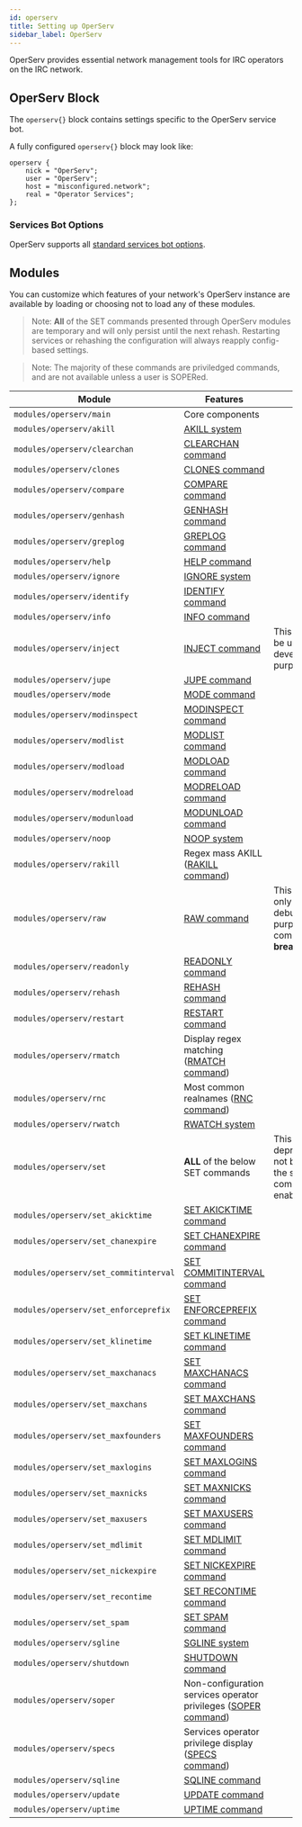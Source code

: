 ```yaml
---
id: operserv
title: Setting up OperServ
sidebar_label: OperServ
---
```


OperServ provides essential network management tools for IRC operators on the IRC network.

## OperServ Block

The `operserv{}` block contains settings specific to the OperServ service bot.

A fully configured `operserv{}` block may look like: 

```
operserv {
    nick = "OperServ";
    user = "OperServ";
    host = "misconfigured.network";
    real = "Operator Services";
};
```

### Services Bot Options

OperServ supports all [standard services bot options](/docs/config/services).

## Modules

You can customize which features of your network's OperServ instance are available by loading or choosing not to load any of these modules.

> Note: **All** of the SET commands presented through OperServ modules are temporary and will only persist until the next rehash. Restarting services or rehashing the configuration will always reapply config-based settings.

> Note: The majority of these commands are priviledged commands, and are not available unless a user is SOPERed. 

| Module | Features | Notes |
| ------ | -------- | ----- |
| `modules/operserv/main` | Core components | |
| `modules/operserv/akill` | [AKILL system](/docs/help/operserv#akill) | |
| `modules/operserv/clearchan` | [CLEARCHAN command](/docs/help/operserv#clearchan) | |
| `modules/operserv/clones` | [CLONES command](/docs/help/operserv#clones) | |
| `modules/operserv/compare` | [COMPARE command](/docs/help/operserv#compare) | |
| `modules/operserv/genhash` | [GENHASH command](/docs/help/operserv#genhash) | |
| `modules/operserv/greplog` | [GREPLOG command](/docs/help/operserv#greplog) | |
| `modules/operserv/help` | [HELP command](/docs/help/operserv#help) | |
| `modules/operserv/ignore` | [IGNORE system](/docs/help/operserv#ignore) | |
| `modules/operserv/identify` | [IDENTIFY command](/docs/help/operserv#identify) | |
| `modules/operserv/info` | [INFO command](/docs/help/operserv#info) | |
| `modules/operserv/inject` | [INJECT command](/docs/help/operserv#inject) | This module should only be used for development/debugging purposes. | 
| `modules/operserv/jupe` | [JUPE command](/docs/help/operserv#jupe) | |
| `moudles/operserv/mode` | [MODE command](/docs/help/operserv#mode) | |
| `modules/operserv/modinspect` | [MODINSPECT command](/docs/help/operserv#modinspect) | |
| `modules/operserv/modlist` | [MODLIST command](/docs/help/operserv#modlist) | |
| `modules/operserv/modload` | [MODLOAD command](/docs/help/operserv#modload) | |
| `modules/operserv/modreload` | [MODRELOAD command](/docs/help/operserv#modreload) | |
| `modules/operserv/modunload` | [MODUNLOAD command](/docs/help/operserv#modunload) | |
| `modules/operserv/noop` | [NOOP system](/docs/help/operserv#noop) | |
| `modules/operserv/rakill` | Regex mass AKILL ([RAKILL command](/docs/help/operserv#rakill)) | |
| `modules/operserv/raw` | [RAW command](/docs/help/operserv#raw) | This module is provided only for debugging/development purposes. Use of this command will **probably break something.** |
| `modules/operserv/readonly` | [READONLY command](/docs/help/operserv#readonly) | |
| `modules/operserv/rehash` | [REHASH command](/docs/help/operserv#rehash) | |
| `modules/operserv/restart` | [RESTART command](/docs/help/operserv#restart) | |
| `modules/operserv/rmatch` | Display regex matching ([RMATCH command](/docs/help/operserv#rmatch)) | |
| `modules/operserv/rnc` | Most common realnames ([RNC command](/docs/help/operserv#rnc)) | |
| `modules/operserv/rwatch` | [RWATCH system](/docs/help/operserv#rwatch) | |
| `modules/operserv/set` | **ALL** of the below SET commands | This module is deprecated and should not be used, please add the specific SET commands you wish to enable instead. |
| `modules/operserv/set_akicktime` | [SET AKICKTIME command](/docs/help/operserv#set-akicktime) | |
| `modules/operserv/set_chanexpire` | [SET CHANEXPIRE command](/docs/help/operserv#set-chanexpire) | |
| `modules/operserv/set_commitinterval` | [SET COMMITINTERVAL command](/docs/help/operserv#set-commitinterval) | |
| `modules/operserv/set_enforceprefix` | [SET ENFORCEPREFIX command](/docs/help/operserv#set-enforceprefix) | |
| `modules/operserv/set_klinetime` | [SET KLINETIME command](/docs/help/operserv#set-klinetime) | |
| `modules/operserv/set_maxchanacs` | [SET MAXCHANACS command](/docs/help/operserv#set-maxchanacs) | |
| `modules/operserv/set_maxchans` | [SET MAXCHANS command](/docs/help/operserv#set-maxchans) | |
| `modules/operserv/set_maxfounders` | [SET MAXFOUNDERS command](/docs/help/operserv#set-maxfounders) | |
| `modules/operserv/set_maxlogins` | [SET MAXLOGINS command](/docs/help/operserv#set-maxlogins) | |
| `modules/operserv/set_maxnicks` | [SET MAXNICKS command](/docs/help/operserv#set-maxnicks) | |
| `modules/operserv/set_maxusers` | [SET MAXUSERS command](/docs/help/operserv#set-maxusers) | |
| `modules/operserv/set_mdlimit` | [SET MDLIMIT command](/docs/help/operserv#set-mdlimit) | |
| `modules/operserv/set_nickexpire` | [SET NICKEXPIRE command](/docs/help/operserv#set-nickexpire) | |
| `modules/operserv/set_recontime` | [SET RECONTIME command](/docs/help/operserv#set-recontime) | |
| `modules/operserv/set_spam` | [SET SPAM command](/docs/help/operserv#set-spam) | |
| `modules/operserv/sgline` | [SGLINE system](/docs/help/operserv#sgline) | |
| `modules/operserv/shutdown` | [SHUTDOWN command](/docs/help/operserv#shutdown) | |
| `modules/operserv/soper` | Non-configuration services operator privileges ([SOPER command](/docs/help/operserv#soper)) | |
| `modules/operserv/specs` | Services operator privilege display ([SPECS command](/docs/help/operserv#specs)) | |
| `modules/operserv/sqline` | [SQLINE command](/docs/help/operserv#sqline) | |
| `modules/operserv/update` | [UPDATE command](/docs/help/operserv#update) | |
| `modules/operserv/uptime` | [UPTIME command](/docs/help/operserv#uptime) | |

